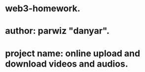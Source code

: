 # web3-homework.
# author: parwiz "danyar".
# project name: online upload and download videos and audios.
